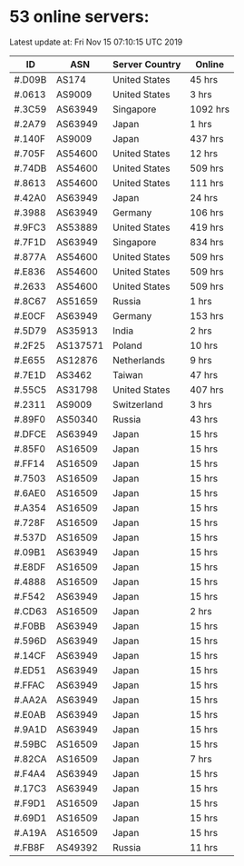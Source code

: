 # 53 online servers:

Latest update at: Fri Nov 15 07:10:15 UTC 2019

| ID | ASN | Server Country | Online |
| -- | --- | -------------- | ------ |
| #.D09B | AS174 | United States | 45 hrs |
| #.0613 | AS9009 | United States | 3 hrs |
| #.3C59 | AS63949 | Singapore | 1092 hrs |
| #.2A79 | AS63949 | Japan | 1 hrs |
| #.140F | AS9009 | Japan | 437 hrs |
| #.705F | AS54600 | United States | 12 hrs |
| #.74DB | AS54600 | United States | 509 hrs |
| #.8613 | AS54600 | United States | 111 hrs |
| #.42A0 | AS63949 | Japan | 24 hrs |
| #.3988 | AS63949 | Germany | 106 hrs |
| #.9FC3 | AS53889 | United States | 419 hrs |
| #.7F1D | AS63949 | Singapore | 834 hrs |
| #.877A | AS54600 | United States | 509 hrs |
| #.E836 | AS54600 | United States | 509 hrs |
| #.2633 | AS54600 | United States | 509 hrs |
| #.8C67 | AS51659 | Russia | 1 hrs |
| #.E0CF | AS63949 | Germany | 153 hrs |
| #.5D79 | AS35913 | India | 2 hrs |
| #.2F25 | AS137571 | Poland | 10 hrs |
| #.E655 | AS12876 | Netherlands | 9 hrs |
| #.7E1D | AS3462 | Taiwan | 47 hrs |
| #.55C5 | AS31798 | United States | 407 hrs |
| #.2311 | AS9009 | Switzerland | 3 hrs |
| #.89F0 | AS50340 | Russia | 43 hrs |
| #.DFCE | AS63949 | Japan | 15 hrs |
| #.85F0 | AS16509 | Japan | 15 hrs |
| #.FF14 | AS16509 | Japan | 15 hrs |
| #.7503 | AS16509 | Japan | 15 hrs |
| #.6AE0 | AS16509 | Japan | 15 hrs |
| #.A354 | AS16509 | Japan | 15 hrs |
| #.728F | AS16509 | Japan | 15 hrs |
| #.537D | AS16509 | Japan | 15 hrs |
| #.09B1 | AS63949 | Japan | 15 hrs |
| #.E8DF | AS16509 | Japan | 15 hrs |
| #.4888 | AS16509 | Japan | 15 hrs |
| #.F542 | AS63949 | Japan | 15 hrs |
| #.CD63 | AS16509 | Japan | 2 hrs |
| #.F0BB | AS63949 | Japan | 15 hrs |
| #.596D | AS63949 | Japan | 15 hrs |
| #.14CF | AS63949 | Japan | 15 hrs |
| #.ED51 | AS63949 | Japan | 15 hrs |
| #.FFAC | AS63949 | Japan | 15 hrs |
| #.AA2A | AS63949 | Japan | 15 hrs |
| #.E0AB | AS63949 | Japan | 15 hrs |
| #.9A1D | AS63949 | Japan | 15 hrs |
| #.59BC | AS16509 | Japan | 15 hrs |
| #.82CA | AS16509 | Japan | 7 hrs |
| #.F4A4 | AS63949 | Japan | 15 hrs |
| #.17C3 | AS63949 | Japan | 15 hrs |
| #.F9D1 | AS16509 | Japan | 15 hrs |
| #.69D1 | AS16509 | Japan | 15 hrs |
| #.A19A | AS16509 | Japan | 15 hrs |
| #.FB8F | AS49392 | Russia | 11 hrs |

